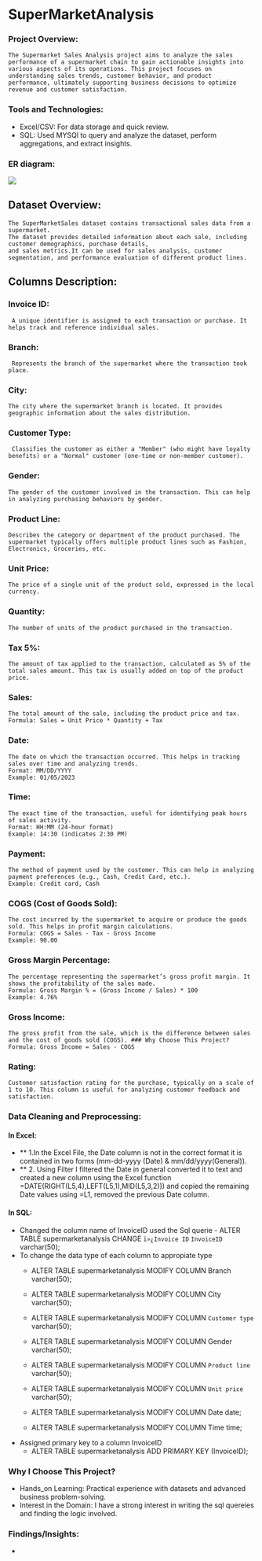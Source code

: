 # SuperMarketAnalysis
### Project Overview:
    The Supermarket Sales Analysis project aims to analyze the sales performance of a supermarket chain to gain actionable insights into various aspects of its operations. This project focuses on understanding sales trends, customer behavior, and product performance, ultimately supporting business decisions to optimize revenue and customer satisfaction.
### Tools and Technologies:
  - Excel/CSV: For data storage and quick review.
  - SQL: Used MYSQl to query and analyze the dataset, perform aggregations, and extract insights.
 ### ER diagram:
  ![](https://github.com/BhavanaBalasa/SuperMarketAnalysis/blob/main/erd.png)    

## Dataset Overview:
    The SuperMarketSales dataset contains transactional sales data from a supermarket. 
    The dataset provides detailed information about each sale, including customer demographics, purchase details, 
    and sales metrics.It can be used for sales analysis, customer segmentation, and performance evaluation of different product lines.
## Columns Description:
### Invoice ID:	
     A unique identifier is assigned to each transaction or purchase. It helps track and reference individual sales.
### Branch:
     Represents the branch of the supermarket where the transaction took place.
### City:
    The city where the supermarket branch is located. It provides geographic information about the sales distribution.
### Customer Type:
     Classifies the customer as either a "Member" (who might have loyalty benefits) or a "Normal" customer (one-time or non-member customer).
### Gender:
	The gender of the customer involved in the transaction. This can help in analyzing purchasing behaviors by gender.
### Product Line:
	Describes the category or department of the product purchased. The supermarket typically offers multiple product lines such as Fashion, Electronics, Groceries, etc.
### Unit Price:
	The price of a single unit of the product sold, expressed in the local currency.
### Quantity:
    The number of units of the product purchased in the transaction.
### Tax 5%:
	The amount of tax applied to the transaction, calculated as 5% of the total sales amount. This tax is usually added on top of the product price.
### Sales:
	The total amount of the sale, including the product price and tax.
	Formula: Sales = Unit Price * Quantity + Tax
### Date:
	The date on which the transaction occurred. This helps in tracking sales over time and analyzing trends.
	Format: MM/DD/YYYY
	Example: 01/05/2023
### Time:
	The exact time of the transaction, useful for identifying peak hours of sales activity.
	Format: HH:MM (24-hour format)
	Example: 14:30 (indicates 2:30 PM)
### Payment:
	The method of payment used by the customer. This can help in analyzing payment preferences (e.g., Cash, Credit Card, etc.).
	Example: Credit card, Cash
### COGS (Cost of Goods Sold):
	The cost incurred by the supermarket to acquire or produce the goods sold. This helps in profit margin calculations.
	Formula: COGS = Sales - Tax - Gross Income
	Example: 90.00
### Gross Margin Percentage:
	The percentage representing the supermarket’s gross profit margin. It shows the profitability of the sales made.
	Formula: Gross Margin % = (Gross Income / Sales) * 100
	Example: 4.76%
### Gross Income:
	The gross profit from the sale, which is the difference between sales and the cost of goods sold (COGS). ### Why Choose This Project?
	Formula: Gross Income = Sales - COGS
### Rating:
	Customer satisfaction rating for the purchase, typically on a scale of 1 to 10. This column is useful for analyzing customer feedback and satisfaction.
 ### Data Cleaning and Preprocessing:
 #### In Excel:
 - ** 1.In the Excel File, the Date column is not in the correct format it is contained in two forms (mm-dd-yyyy (Date) &  mm/dd/yyyy(General)).
 - ** 2. Using Filter I filtered the Date in general converted it to text and created a new column using the Excel function =DATE(RIGHT(L5,4),LEFT(L5,1),MID(L5,3,2))) and copied the remaining Date values using 
        =L1, removed the previous Date column.
#### In SQL:
- Changed the column name of InvoiceID used the Sql querie
       - ALTER TABLE supermarketanalysis CHANGE `ï»¿Invoice ID` `InvoiceID` varchar(50);
- To change the data type of each column to appropiate type
   - ALTER TABLE supermarketanalysis
     MODIFY COLUMN Branch varchar(50);

   - ALTER TABLE supermarketanalysis
     MODIFY COLUMN City varchar(50);

   - ALTER TABLE supermarketanalysis
     MODIFY COLUMN `Customer type`  varchar(50);

   - ALTER TABLE supermarketanalysis
     MODIFY COLUMN Gender varchar(50);

   - ALTER TABLE supermarketanalysis
     MODIFY COLUMN `Product line` varchar(50);

   - ALTER TABLE supermarketanalysis
     MODIFY COLUMN `Unit price` varchar(50);

   - ALTER TABLE supermarketanalysis
     MODIFY COLUMN Date date;

   - ALTER TABLE supermarketanalysis
     MODIFY COLUMN Time time;
 - Assigned primary key to a column InvoiceID
    - ALTER TABLE supermarketanalysis
       ADD PRIMARY KEY (InvoiceID);

### Why I Choose This Project?
- Hands_on Learning: Practical experience with  datasets and advanced business problem-solving.
- Interest in the Domain: I have a strong interest in writing the sql quereies and finding the logic involved.

### Findings/Insights:
 - 
